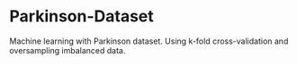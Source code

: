 # Parkinson-Dataset
Machine learning with Parkinson dataset. Using k-fold cross-validation and oversampling imbalanced data.
